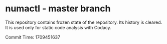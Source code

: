 # numactl - master branch

This repository contains frozen state of the repository.
Its history is cleared. It is used only for static code
analysis with Codacy.

Commit Time: 1709451637